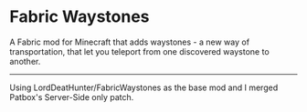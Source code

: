 # Fabric Waystones

A Fabric mod for Minecraft that adds waystones - a new way of transportation, that let you teleport from one discovered waystone to another.

---

Using LordDeatHunter/FabricWaystones as the base mod and I merged Patbox's Server-Side only patch.

